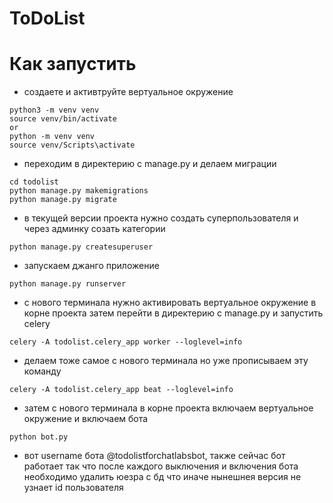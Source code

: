 # ToDoList

# Как запустить
- создаете и активтруйте вертуальное окружение
```
python3 -m venv venv
source venv/bin/activate
or
python -m venv venv
source venv/Scripts\activate
```
- переходим в директерию с manage.py и делаем миграции
```
cd todolist
python manage.py makemigrations
python manage.py migrate
```
- в текущей версии проекта нужно создать суперпользователя и через админку созать категории
```
python manage.py createsuperuser
```
- запускаем джанго приложение
```
python manage.py runserver
```
- с нового терминала нужно активировать вертуальное окружение в корне проекта затем перейти в директерию с manage.py и запустить celery
```
celery -A todolist.celery_app worker --loglevel=info
```
- делаем тоже самое с нового терминала но уже прописываем эту команду
```
celery -A todolist.celery_app beat --loglevel=info
```
- затем с нового терминала в корне проекта включаем вертуальное окружение и включаем бота
```
python bot.py
```
- вот username бота @todolistforchatlabsbot, также сейчас бот работает так что после каждого выключения и включения бота необходимо удалить юезра с бд что иначе нынешнея версия не узнает id пользователя 

